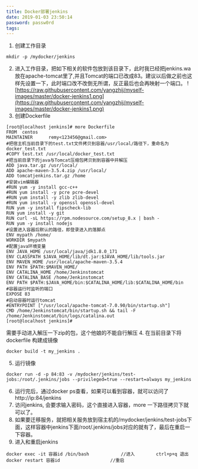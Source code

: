```yaml
---
title: Docker部署jenkins
date: 2019-01-03 23:50:14
password: passw0rd
tags:
---
```

1. 创建工作目录
```
mkdir -p /mydocker/jenkins
```
2. 进入工作目录，把如下相关的软件包放到该目录下，此时我已经把jenkins.wa放在apache-tomcat里了,并且Tomcat的端口已改成83。建议以后做之前也这样先设置一下，此时端口改不改倒无所谓，反正最后也会再映射一个端口。
![https://raw.githubusercontent.com/yangzhij/myself-images/master/docker-jenkins1.png](https://raw.githubusercontent.com/yangzhij/myself-images/master/docker-jenkins1.png)
3. 创建Dockerfile
```
[root@localhost jenkins]# more Dockerfile 
FROM  centos
MAINTAINER      remy<123456@gmail.com>
#把宿主机当前目录下的test.txt文件拷贝到容器/usr/local/路径下，重命名为docker_test.txt
#COPY test.txt /usr/local/docker_test.txt
#把当前目录下的java与Tomcat压缩包拷贝到到容器中并解压
ADD java.tar.gz /usr/local/
ADD apache-maven-3.5.4.zip /usr/local/
ADD tomcatjenkins.tar.gz /home
#安装vim编辑器
#RUN yum -y install gcc-c++
#RUN yum install -y pcre pcre-devel
#RUN yum install -y zlib zlib-devel
#RUN yum install -y openssl openssl-devel
RUN yum -y install fipscheck-lib
RUN yum install -y git
RUN curl -sL https://rpm.nodesource.com/setup_8.x | bash -
RUN yum -y install nodejs
#设置进入容器后默认的路径，即登录进入的落脚点
ENV mypath /home/
WORKDIR $mypath
#配置java环境变量
ENV JAVA_HOME /usr/local/java/jdk1.8.0_171
ENV CLASSPATH $JAVA_HOME/lib/dt.jar:$JAVA_HOME/lib/tools.jar
ENV MAVEN_HOME /usr/local/apache-maven-3.5.4
ENV PATH $PATH:$MAVEN_HOME/
ENV CATALINA_HOME /home/Jenkinstomcat
ENV CATALINA_BASE /home/Jenkinstomcat
ENV PATH $PATH:$JAVA_HOME/bin:$CATALINA_HOME/lib:$CATALINA_HOME/bin
#容器运行时监听的端口
EXPOSE 83
#启动容器时运行tomcat
#ENTRYPOINT ["/usr/local/apache-tomcat-7.0.90/bin/startup.sh"]
CMD /home/Jenkinstomcat/bin/startup.sh && tail -F /home/Jenkinstomcat/bin/logs/catalina.out
[root@localhost jenkins]# 
```
需要手动进入解压一下zip的包，这个他娘的不能自行解压
4. 在当前目录下将dockerfile 构建成镜像
```
docker build -t my_jenkins .
```
5. 运行镜像
```
docker run -d -p 84:83 -v /mydocker/jenkins/test-jobs:/root/.jenkins/jobs --privileged=true --restart=always my_jenkins
```
6. 运行完后，通过docker ps查看，如果可以看到容器，就可以访问了   http://ip:84/jenkins
7. 访问jenkins, 会要求输入密码，这个直接进入容器，more 一下路径拷贝下就可以了。
8. 如果要迁移服务，就把相关服务放到宿主机的/mydocker/jenkins/test-jobs下面，这样容器中jenkins下面/root/.jenkins/jobs对应的就有了，最后在重启一下容器。
9. 进入和重启jenkins
```
docker exec -it 容器id /bin/bash            //进入        ctrl+p+q 退出
docker restart 容器id                   //重启
```



